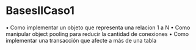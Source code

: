 # BasesIICaso1
• Como implementar un objeto que representa una relacion 1 a N • Como manipular object pooling para reducir la cantidad de conexiones • Como implementar una transacción que afecte a más de una tabla
